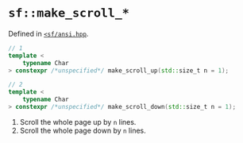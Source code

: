 # `sf::make_scroll_*`
Defined in [`<sf/ansi.hpp`](./index.md).
``` c++
// 1
template <
    typename Char
> constexpr /*unspecified*/ make_scroll_up(std::size_t n = 1);

// 2
template <
    typename Char
> constexpr /*unspecified*/ make_scroll_down(std::size_t n = 1);
```

1. Scroll the whole page up by `n` lines.
1. Scroll the whole page down by `n` lines.
